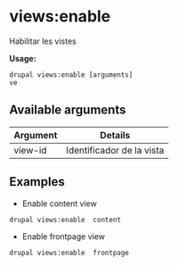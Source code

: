# views:enable
Habilitar les vistes

**Usage:**
```
drupal views:enable [arguments]
ve
```

## Available arguments
Argument | Details
---------|-------------
view-id | Identificador de la vista

## Examples
* Enable content view
```
drupal views:enable  content
```
* Enable frontpage view
```
drupal views:enable  frontpage
```
